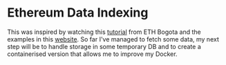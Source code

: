 # Ethereum Data Indexing

This was inspired by watching this [tutorial](https://www.youtube.com/watch?v=4akZVr3FuWg&t=701s) from ETH Bogota and the examples in this [website](https://goethereumbook.org/event-read/). So far I've managed to fetch some data, my next step will be to handle storage in some temporary DB and to create a containerised version that allows me to improve my Docker.